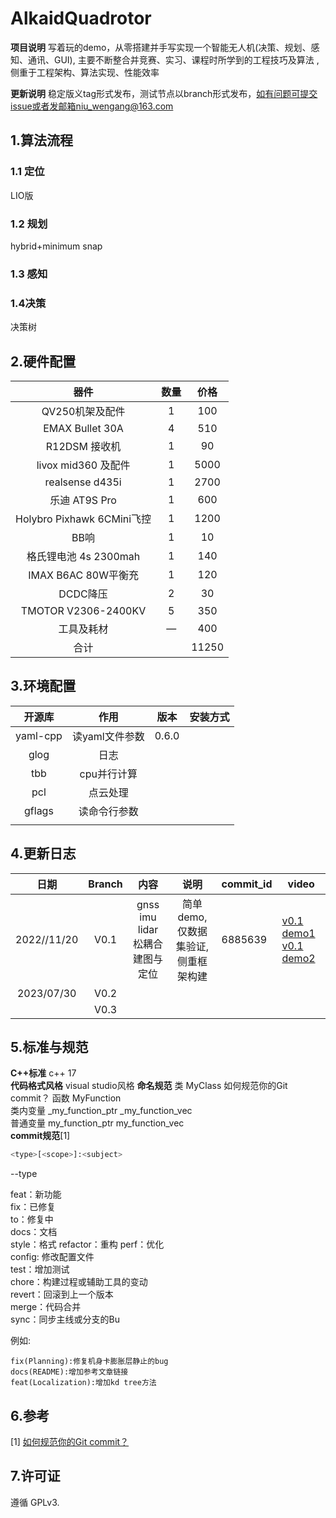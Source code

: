 # AlkaidQuadrotor

**项目说明** 写着玩的demo，从零搭建并手写实现一个智能无人机(决策、规划、感知、通讯、GUI), 主要不断整合并竞赛、实习、课程时所学到的工程技巧及算法 ,侧重于工程架构、算法实现、性能效率 

**更新说明** 稳定版义tag形式发布，测试节点以branch形式发布，如有问题可提交issue或者发邮箱niu_wengang@163.com       




## 1.算法流程

### 1.1 定位

LIO版

### 1.2 规划
hybrid+minimum snap


### 1.3 感知



### 1.4决策
决策树

## 2.硬件配置

|      器件       | 数量 | 价格 |
| :------: | :--: | :----: |
|    QV250机架及配件    |  1   | 100 |
| EMAX Bullet 30A |  4   | 510 |
|     R12DSM 接收机     |  1   | 90 |
|  livox mid360 及配件  |  1   | 5000 |
| realsense d435i | 1 | 2700 |
| 乐迪 AT9S Pro | 1 | 600 |
| Holybro Pixhawk 6CMini飞控 | 1 | 1200 |
| BB响 | 1 | 10 |
| 格氏锂电池 4s 2300mah | 1 | 140 |
| IMAX B6AC 80W平衡充 | 1 | 120 |
| DCDC降压 | 2 | 30 |
| TMOTOR V2306-2400KV | 5 | 350 |
| 工具及耗材 | — | 400 |
| 合计 |  | 11250 |



## 3.环境配置
|  开源库  |  作用  |    版本    |安装方式|
| :----: | :----: | :----: | :----: |
| yaml-cpp | 读yaml文件参数 |0.6.0|  |
| glog | 日志 ||  |
| tbb | cpu并行计算 || |
| pcl | 点云处理 || |
| gflags | 读命令行参数 || |
|  |  || |



## 4.更新日志

|日期| Branch | 内容 |说明 | commit_id | video |
| :----: | :----:| :----: | :----: | ------ | ------ |
| 2022//11/20 | V0.1 | gnss imu lidar松耦合建图与定位 |简单demo,仅数据集验证,侧重框架构建|6885639|[v0.1 demo1](https://www.bilibili.com/video/BV1mt4y1K7Nt/?spm_id_from=333.999.0.0&vd_source=b86740d9f2b244ac781ad5f60dd8e818)     [v0.1 demo2](https://www.bilibili.com/video/BV1Ce4y1s75g/?spm_id_from=333.788&vd_source=b86740d9f2b244ac781ad5f60dd8e818)|
| 2023/07/30 | V0.2 |  |                                    |                                    |                                    |
|  | V0.3 |      ||||









## 5.标准与规范

**C++标准** c++ 17   
**代码格式风格** visual studio风格
 **命名规范**
类 MyClass   如何规范你的Git commit？
函数 MyFunction    
类内变量 _my_function_ptr _my_function_vec  
普通变量 my_function_ptr   my_function_vec  
**commit规范**[1]

```Bash
<type>[<scope>]:<subject>
```

--type

feat：新功能  
fix：已修复  
to：修复中  
docs：文档  
style：格式
refactor：重构
perf：优化  
config: 修改配置文件  
test：增加测试  
chore：构建过程或辅助工具的变动  
revert：回滚到上一个版本  
merge：代码合并  
sync：同步主线或分支的Bu  

例如:
```
fix(Planning):修复机身卡膨胀层静止的bug  
docs(README):增加参考文章链接  
feat(Localization):增加kd tree方法  
```

## 6.参考

[1]  [如何规范你的Git commit？](https://zhuanlan.zhihu.com/p/182553920)



## 7.许可证
遵循 GPLv3.
